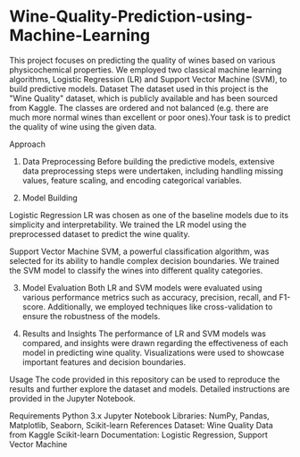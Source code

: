 # Wine-Quality-Prediction-using-Machine-Learning
This project focuses on predicting the quality of wines based on various physicochemical properties. We employed two classical machine learning algorithms, Logistic Regression (LR) and Support Vector Machine (SVM), to build predictive models.
Dataset
The dataset used in this project is the "Wine Quality" dataset, which is publicly available and has been sourced from Kaggle. The classes are ordered and not balanced (e.g. there are much more normal wines than excellent or poor ones).Your task is to predict the quality of wine using the given data.

Approach
1. Data Preprocessing
Before building the predictive models, extensive data preprocessing steps were undertaken, including handling missing values, feature scaling, and encoding categorical variables.

2. Model Building

 Logistic Regression
LR was chosen as one of the baseline models due to its simplicity and interpretability. We trained the LR model using the preprocessed dataset to predict the wine quality.

Support Vector Machine
SVM, a powerful classification algorithm, was selected for its ability to handle complex decision boundaries. We trained the SVM model to classify the wines into different quality categories.

3. Model Evaluation
Both LR and SVM models were evaluated using various performance metrics such as accuracy, precision, recall, and F1-score. Additionally, we employed techniques like cross-validation to ensure the robustness of the models.

4. Results and Insights
The performance of LR and SVM models was compared, and insights were drawn regarding the effectiveness of each model in predicting wine quality. Visualizations were used to showcase important features and decision boundaries.

Usage
The code provided in this repository can be used to reproduce the results and further explore the dataset and models. Detailed instructions are provided in the Jupyter Notebook.

Requirements
Python 3.x
Jupyter Notebook
Libraries: NumPy, Pandas, Matplotlib, Seaborn, Scikit-learn
References
Dataset: Wine Quality Data from Kaggle
Scikit-learn Documentation: Logistic Regression, Support Vector Machine



